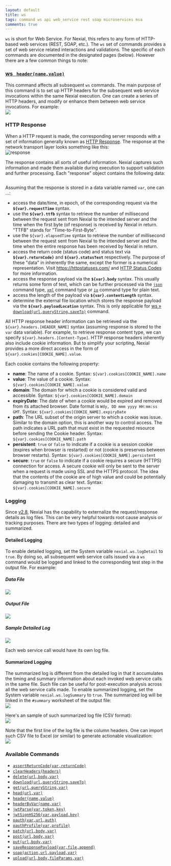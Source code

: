 ```yaml
---
layout: default
title: ws
tags: command ws api web_service rest soap microservices msa
comments: true
---
```



`ws` is short for Web Service. For Nexial, this refers to any form of HTTP-based web services (REST, SOAP, etc.). The 
`ws` set of commands provides a set of web service related interactions and validations. The specific of each commands 
are documented in the designated pages (below). However there are a few common things to note:


### [ws &nbsp; `header(name,value)`](header(name,value))
This command affects all subsequent `ws` commands. The main purpose of this command is to set up HTTP headers for the 
subsequent web service invocations within the same Nexial execution. One can create a series of HTTP headers, and
modify or enhance them between web service invocations. For example:<br/>
![](./image/index_01.png)


### HTTP Response
When a HTTP request is made, the corresponding server responds with a set of information generally known as 
<a href="https://www.w3.org/Protocols/rfc2616/rfc2616-sec6.html" class="external-link" target="_nexial_external">HTTP Response</a>.
The response at the network transport layer looks something like this:<br/>
![response](image/index_02.png)

The response contains all sorts of useful information. Nexial captures such information and made them available during
execution to support validation and further processing. Each "response" object contains the following data:<br/>

<img src="image/index_03.png" alt style="box-shadow:none;"/>

Assuming that the response is stored in a data variable named `var`, one can ...:
- access the date/time, in epoch, of the corresponding request via the **`${var}.requestTime`** syntax.
- use the **`${var}.ttfb`** syntax to retrieve the number of millisecond between the request sent from Nexial to the 
  intended server and the time when the first byte (of response) is received by Nexial in return. "TTFB" stands for 
  "Time-to-First-Byte".
- use the `${var}.elapsedTime` syntax to retrieve the number of millisecond between the request sent from Nexial to the 
  intended server and the time when the entire response has been received by Nexial in return.
- access the return code (status code) and status text via **`${var}.returnCode}`** and **`${var}.statusText`** 
  respectively. The purpose of these "data" in inherently the same, except the former is a numerical representation. 
  Visit <a href="https://httpstatuses.com/" class="external-link" target="_nexial_external">https://httpstatuses.com/</a> 
  and <a href="https://www.restapitutorial.com/httpstatuscodes.html" class="external-link" target="_nexial_external">
  HTTP Status Codes</a> for more information.
- access the response payload via the **`${var}.body`** syntax. This usually returns some form of text, which can be 
  further processed via the [`json`](../json/index) command type, [`xml`](../xml/index) command type or 
  [`io`](../io/index) command type for plain text.
- access the length of the payload via **`${var}.contentLength`** syntax.
- determine the external file location which stores the response payload via the **`${var}.payloadLocation`** syntax.
  This is only applicable for [ws &raquo; `download(url,queryString,saveTo)`](download(url,queryString,saveTo))
  command.

All HTTP response header information can be retrieved via the `${var}.headers.[HEADER_NAME]` syntax (assuming response
is stored to the `var` data variable). For example, to retrieve response content type, we can specify
`${var}.headers.[Content-Type]`. HTTP response headers inherently also include cookie information. But to simplify
your scripting, Nexial provides a more direct access in the form of `${var}.cookies[COOKIE_NAME].value`.

Each cookie contains the following property:
- **name**: The name of a cookie. Syntax: `${var}.cookies[COOKIE_NAME].name`
- **value**: The value of a cookie. Syntax: `${var}.cookies[COOKIE_NAME].value`
- **domain**: The domain for which a cookie is considered valid and accessible. Syntax: 
  `${var}.cookies[COOKIE_NAME].domain`
- **expiryDate**: The date of when a cookie would be expired and removed from its attached browser. Date format is
	 `Wdy, DD mmm yyyy HH:mm:ss GMT`. Syntax: `${var}.cookies[COOKIE_NAME].expiryDate`
- **path**: The URL subset of the origin server to which a cookie was issue. Similar to the domain option, this is 
  another way to control access. The path indicates a URL path that must exist in the requested resource before 
  sending the Cookie header. Syntax: `${var}.cookies[COOKIE_NAME].path`
- **persistent**: `true` or `false` to indicate if a cookie is a session cookie (expires when browser is restarted) or 
  not (cookie is preserves between browser restarts). Syntax: `${var}.cookies[COOKIE_NAME].persistent`
- **secure**: `true` or `false` to indicate if a cookie requires a secure (HTTPS) connection for access. A secure 
  cookie will only be sent to the server when a request is made using SSL and the HTTPS protocol. The idea that the 
  contents of the cookie are of high value and could be potentially damaging to transmit as clear text. Syntax: 
  `${var}.cookies[COOKIE_NAME].secure`


### Logging
Since [v2.8](../../release/nexial-core-v2.8.changelog), Nexial has the capability to externalize the 
request/response details as log files. This can be very helpful towards root cause analysis or tracking purposes. There
are two types of logging: detailed and summarized.

#### Detailed Logging
To enable detailed logging, set the System variable `nexial.ws.logDetail` to `true`. By doing so, all subsequent
web service calls issued via a `ws` command would be logged and linked to the corresponding test step in the output
file. For example:

##### Data File
![](image/index_04.png)

##### Output File
![](image/index_05.png)

##### Sample Detailed Log
![](image/index_06.png)

Each web service call would have its own log file.


#### Summarized Logging
The summarized log is different from the detailed log in that it accumulates the timing and summary information about 
each invoked web service calls in the same file. Such file can be useful for post-execution analysis across all the 
web service calls made. To enable summarized logging, set the System variable `nexial.ws.logSummary` to `true`. The 
summarized log will be linked in the `#summary` worksheet of the output file:<br/>
![](image/index_07.png)

Here's an sample of such summarized log file (CSV format):<br/>
![](image/index_08.png)

Note that the first line of the log file is the column headers. One can import such CSV file to Excel (or similar) to
generate actionable visualization:<br/>
![](image/index_09.png)



### Available Commands
- [`assertReturnCode(var,returnCode)`](assertReturnCode(var,returnCode))
- [`clearHeaders(headers)`](clearHeaders(headers))
- [`delete(url,body,var)`](delete(url,body,var))
- [`download(url,queryString,saveTo)`](download(url,queryString,saveTo))
- [`get(url,queryString,var)`](get(url,queryString,var))
- [`head(url,var)`](head(url,var))
- [`header(name,value)`](header(name,value))
- [`headerByVar(name,var)`](headerByVar(name,var))
- [`jwtParse(var,token,key)`](jwtParse(var,token,key))
- [`jwtSignHS256(var,payload,key)`](jwtSignHS256(var,payload,key))
- [`oauth(var,url,auth)`](oauth(var,url,auth))
- [`oauthProfile(var,profile)`](oauthProfile(var,profile))
- [`patch(url,body,var)`](patch(url,body,var))
- [`post(url,body,var)`](post(url,body,var))
- [`put(url,body,var)`](put(url,body,var))
- [`saveResponsePayload(var,file,append)`](saveResponsePayload(var,file,append))
- [`soap(action,url,payload,var)`](soap(action,url,payload,var))
- [`upload(url,body,fileParams,var)`](upload(url,body,fileParams,var))
